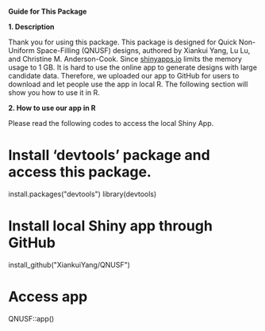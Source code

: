 **Guide for This Package**

**1. Description**

  Thank you for using this package. This package is designed for Quick Non-Uniform Space-Filling (QNUSF) designs, authored by Xiankui Yang, Lu Lu, and Christine M. Anderson-Cook. Since
  [shinyapps.io](https://xiankuiyangstatistics.shinyapps.io/QNUSF/) limits
the memory usage to 1 GB. It is hard to use the online app to generate designs with large candidate data. Therefore, we uploaded our app to GitHub for users to download and let people use the app in local R. 
The following section will show you how to use it in R.

**2. How to use our app in R**

  Please read the following codes to access the local Shiny App.

# Install ‘devtools’ package and access this package.
install.packages("devtools")
library(devtools)

# Install local Shiny app through GitHub
install_github("XiankuiYang/QNUSF")

#  Access app
QNUSF::app()

   
